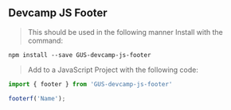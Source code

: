 ## Devcamp JS Footer 

> This should be used in the following manner
Install with the command: 
```
npm install --save GUS-devcamp-js-footer
```

>Add to a JavaScript Project with the following code: 

```javascript
import { footer } from 'GUS-devcamp-js-footer'

footerf('Name');
```